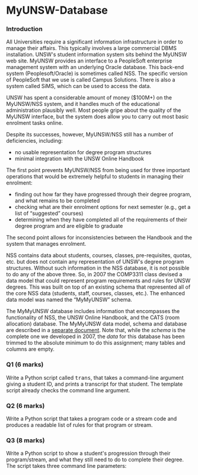 # MyUNSW-Database
<h3>Introduction</h3>

<p>
All Universities require a significant information infrastructure in order
to manage their affairs. This typically involves a large commercial DBMS
installation.
UNSW's student information system sits behind the MyUNSW web site.
MyUNSW provides an interface to a PeopleSoft enterprise management
system with an underlying Oracle database. This back-end system
(Peoplesoft/Oracle) is sometimes called NSS. The specific version of
PeopleSoft that we use is called Campus Solutions. There is also a
system called SiMS, which can be used to access the data.
</p>
<p>
UNSW has spent a considerable amount of money ($100M+) on the MyUNSW/NSS
system, and it handles much of the educational administration plausibly
well. Most people gripe about the quality of the MyUNSW interface, but
the system does allow you to carry out most basic enrolment tasks online.
</p>
<p>
Despite its successes, however, MyUNSW/NSS still has a number of
deficiencies, including:
<ul>
<li> no usable representation for degree program structures
<li> minimal integration with the UNSW Online Handbook
</ul>
<p>
The first point prevents MyUNSW/NSS from being used for three
important operations that would be extremely helpful to students
in managing their enrolment:
</p>
<ul>
<li> finding out how far they have progressed through their degree
	program, and what remains to be completed
<li> checking what are their enrolment options for next semester
	(e.g.,  get a list of <q>suggested</q> courses)
<li> determining when they have completed all of the requirements
	of their degree program and are eligible to graduate
</ul>
<p>
The second point allows for inconsistencies between the Handbook
and the system that manages enrolment.
</p>
<p>
NSS contains data about students, courses, classes, pre-requisites,
quotas, etc. but does not contain any representation of UNSW's
degree program structures.
Without such information in the NSS database, it is not possible
to do any of the above three.
So, in 2007 the COMP3311 class devised a data model that
could represent program requirements and rules for UNSW degrees.
This was built on top of an existing schema that represented all
of the core NSS data (students, staff, courses, classes, etc.).
The enhanced data model was named the <q>MyMyUNSW</q> schema.
</p>
<p>
The MyMyUNSW database includes information that encompasses the
functionality of NSS, the UNSW Online Handbook, and the CATS
(room allocation) database.
The MyMyUNSW data model, schema and database are
described in a <a href="schema.php">separate document</a>.
Note that, while the <em>schema</em> is the complete one we developed
in 2007, the <em>data</em> for this database has been trimmed to the
absolute minimum to do this assignment; many tables and
columns are empty.
</p>
<h3>Q1 <span class='marks'>(6 marks)</span></h3>

<p>
Write a Python script called <tt>trans</tt>, that takes
a command-line argument giving a student ID, and prints
a transcript for that student.
The template script already checks the command line argument.
<p>
<h3>Q2 <span class='marks'>(6 marks)</span></h3>

<p>
Write a Python script that takes a program code or a stream code
and produces a readable list of rules for that program or stream.
</p>
<h3>Q3 <span class='marks'>(8 marks)</span></h3>

<p>
Write a Python script to show a student's progression through their
program/stream, and what they still need to do to complete their
degree.
The script takes three command line parameters:
</p>
